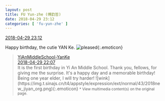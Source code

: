 ```yaml
---
layout: post
title: FU Yun-zhe (傅韵哲)
date: 2018-04-29 23:12
categories: [ 'fu-yun-zhe' ]
---
```


<div class="weibo-info">
  <a href="https://weibo.com/6505655408/GenOg3z1S">2018-04-29 23:12</a>
</div>

Happy birthday, the cutie YAN Ke. ![pleased](https://img.t.sinajs.cn/t4/appstyle/expression/ext/normal/33/2018new_xixi_org.png){:.emoticon}

<!-- more -->

> <div class="weibo-post-name">
>   <a href="https://weibo.com/u/6505423304">YiAnMiddleSchool-YanKe</a>
> </div>
> <div class="weibo-info">
>   <a href="https://weibo.com/6505423304/GennNbgKB">2018-04-29 22:07</a>
> </div>
> It is the first birthday in Yi An Middle School. Thank you, fellows, for giving me the surprise. It's a happy day and a memorable birthday! Being one year elder, I will try harder! ![wink](https://img.t.sinajs.cn/t4/appstyle/expression/ext/normal/43/2018new_jiyan_org.png){:.emoticon}  
> <small>* View multimedia content(s) on the original page.</small>
